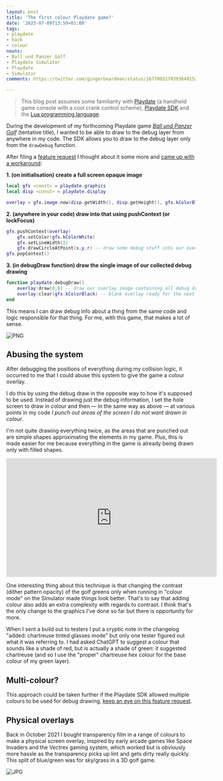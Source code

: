 ```yaml
---
layout: post
title: 'The first colour Playdate game?'
date: '2023-07-09T13:59+01:00'
tags:
- playdate
- hack
- colour
nouns:
- Ball und Panzer Golf
- Playdate Simulator
- Playdate
- Simulator
comments: https://twitter.com/gingerbeardman/status/1677803170393649152

---
```


> This blog post assumes some familiarity with [Playdate](https://play.date) (a handheld game console with a cool crank control scheme), [Playdate SDK](https://play.date/dev/) and the [Lua programming language](https://www.lua.org/manual/5.4/).

During the development of my forthcoming Playdate game *[Ball und Panzer Golf](/2023/06/26/ball-und-panzer-golf-making-a-playdate-game-in-a-week/)* (tentative title), I wanted to be able to draw to the debug layer from anywhere in my code. The SDK allows you to draw to the debug layer only from the `drawDebug` function.

After filing a [feature request](https://devforum.play.date/t/additional-way-to-do-debug-draw-from-anywhere-in-code/11735) I thought about it some more and [came up with a workaround](): 

**1. (on initialisation) create a full screen opaque image**

```lua
local gfx <const> = playdate.graphics
local disp <const> = playdate.display

overlay = gfx.image.new(disp.getWidth(), disp.getHeight(), gfx.kColorBlack)
```

**2. (anywhere in your code) draw into that using pushContext (or lockFocus)**

```lua
gfx.pushContext(overlay)
    gfx.setColor(gfx.kColorWhite)
    gfx.setLineWidth(2)
    gfx.drawCircleAtPoint(x,y,r) -- draw some debug stuff into our overlay image
gfx.popContext()
```

**3. (in debugDraw function) draw the single image of our collected debug drawing**

```lua
function playdate.debugDraw()
    overlay:draw(0,0) -- draw our overlay image containing all debug draws
    overlay:clear(gfx.kColorBlack) -- blank overlay ready for the next update
end
```

This means I can draw debug info about a thing from the same code and logic responsible for that thing. For me, with this game, that makes a lot of sense.

![PNG](https://cdn.gingerbeardman.com/images/posts/playdate-debugdraw.png#playdate)

## Abusing the system

After debugging the positions of everything during my collision logic, it occurred to me that I could abuse this system to give the game a colour overlay. 

I do this by using the debug draw in the opposite way to how it's supposed to be used. Instead of drawing just the debug information, I set the hole screen to draw in colour and then — in the same way as above — at various points in my code *I punch out areas of the screen I do not want drawn in colour*. 

I'm not quite drawing everything twice, as the areas that are punched out are simple shapes approximating the elements in my game. Plus, this is made easier for me because everything in the game is already being drawn only with filled shapes.

<iframe width="560" height="315" src="https://www.youtube.com/embed/fqv1kwfW5r8" title="YouTube video player" frameborder="0" allow="accelerometer; autoplay; clipboard-write; encrypted-media; gyroscope; picture-in-picture; web-share" allowfullscreen></iframe>

One interesting thing about this technique is that changing the contrast (dither pattern opacity) of the golf greens only when running in "colour mode" on the Simulator made things look better. That's to say that adding colour also adds an extra complexity with regards to contrast. I think that's the only change to the graphics I've done so far but there is opportunity for more.

When I sent a build out to testers I put a cryptic note in the changelog "added: chartreuse tinted glasses mode" but only one tester figured out what it was referring to. I had asked ChatGPT to suggest a colour that sounds like a shade of red, but is actually a shade of green: it suggested chartreuse (and so I use the "proper" chartreuse hex colour for the base colour of my green layer).

## Multi-colour?

This approach could be taken further if the Playdate SDK allowed multiple colours to be used for debug drawing, [keep an eye on this feature request](https://devforum.play.date/t/support-mutiple-colors-in-debugdraw/5848).

## Physical overlays

Back in October 2021 I bought transparency film in a range of colours to make a physical screen overlay, inspired by early arcade games like Space Invaders and the Vectrex gaming system, which worked but is obviously more hassle as the transparency picks up lint and gets dirty really quickly. This split of blue/green was for sky/grass in a 3D golf game.

![JPG](https://cdn.gingerbeardman.com/images/posts/playdate-physical-overlays.jpg)
